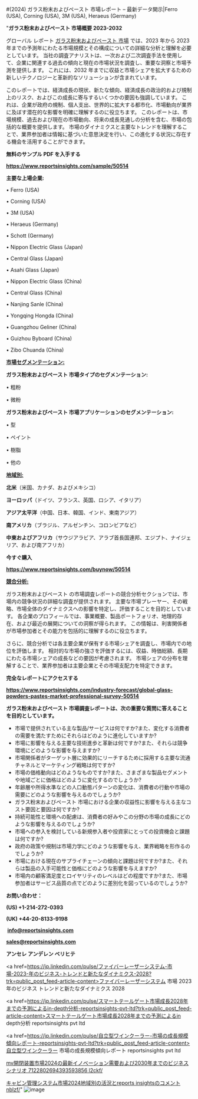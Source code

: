 #(2024) ガラス粉末およびペースト 市場レポート – 最新データ開示|Ferro (USA), Corning (USA), 3M (USA), Heraeus (Germany)

"<strong>ガラス粉末およびペースト 市場概要 2023-2032</strong>

グローバル レポート <a href=https://www.reportsinsights.com/sample/50514>ガラス粉末およびペースト 市場</a> では、2023 年から 2023 年までの予測年にわたる市場規模とその構成についての詳細な分析と理解を必要としています。 当社の調査アナリストは、一次および二次調査手法を使用して、企業に関連する過去の傾向と現在の市場状況を調査し、重要な洞察と市場予測を提供します。 これには、2032 年までに収益と市場シェアを拡大​​するための新しいテクノロジーと革新的なソリューションが含まれています。

このレポートでは、経済成長の現状、新たな傾向、経済成長の政治的および規制上のリスク、およびこの成長に寄与するいくつかの要因も強調しています。 これは、企業が政府の規制、個人支出、世界的に拡大する都市化、市場動向が業界に及ぼす潜在的な影響を明確に理解するのに役立ちます。 このレポートは、市場規模、過去および現在の市場動向、将来の成長見通しの分析を含む、市場の包括的な概要を提供します。 市場のダイナミクスと主要なトレンドを理解することで、業界参加者は情報に基づいた意思決定を行い、この進化する状況に存在する機会を活用することができます。

<strong><b>無料のサンプル PDF を入手する</b></strong>

<a href=https://www.reportsinsights.com/sample/50514><strong><u>https://www.reportsinsights.com/sample/50514</u></strong></a>

<strong>主要な上場企業:</strong>

• Ferro (USA)

• Corning (USA)

• 3M (USA)

• Heraeus (Germany)

• Schott (Germany)

• Nippon Electric Glass (Japan)

• Central Glass (Japan)

• Asahi Glass (Japan)

• Nippon Electric Glass (China)

• Central Glass (China)

• Nanjing Sanle (China)

• Yongqing Hongda (China)

• Guangzhou Geliner (China)

• Guizhou Byboard (China)

• Zibo Chuanda (China)

<strong><u>市場セグメンテーション</u></strong><strong><u>:</u></strong>

<strong>ガラス粉末およびペースト 市場タイプのセグメンテーション:</strong>

• 粗粉

• 微粉

<strong>ガラス粉末およびペースト 市場アプリケーションのセグメンテーション:</strong>

• 型

• ペイント

• 樹脂

• 他の

<strong><u>地域別</u></strong><strong><u>:</u></strong>

<strong>北米</strong>（米国、カナダ、およびメキシコ）

<strong>ヨーロッパ</strong>（ドイツ、フランス、英国、ロシア、イタリア）

<strong>アジア太平洋</strong>（中国、日本、韓国、インド、東南アジア）

<strong>南アメリカ</strong>（ブラジル、アルゼンチン、コロンビアなど）

<strong>中東およびアフリカ</strong>（サウジアラビア、アラブ首長国連邦、エジプト、ナイジェリア、および南アフリカ）

<strong>今すぐ購入</strong>

<a href=https://www.reportsinsights.com/buynow/50514><strong><u>https://www.reportsinsights.com/buynow/50514</u></strong></a>

<strong><u>競合分析:</u></strong>

ガラス粉末およびペースト の市場調査レポートの競合分析セクションでは、市場内の競争状況の詳細な調査が提供されます。 主要な市場プレーヤー、その戦略、市場全体のダイナミクスへの影響を特定し、評価することを目的としています。 各企業のプロフィールでは、事業概要、製品ポートフォリオ、地理的存在、および最近の展開についての洞察が得られます。 この情報は、利害関係者が市場参加者とその能力を包括的に理解するのに役立ちます。

さらに、競合分析では各主要企業が保有する市場シェアを調査し、市場内での地位を評価します。 相対的な市場の強さを評価するには、収益、時価総額、長期にわたる市場シェアの成長などの要因が考慮されます。 市場シェアの分布を理解することで、業界参加者は主要企業とその市場支配力を特定できます。

<strong>完全なレポートにアクセスする</strong>

<a href=https://www.reportsinsights.com/industry-forecast/global-glass-powders-pastes-market-professional-survey-50514><strong><u><b>https://www.reportsinsights.com/industry-forecast/global-glass-powders-pastes-market-professional-survey-50514</b></u></strong></a>

<strong><b>ガラス粉末およびペースト 市場調査レポートは、次の重要な質問に答えることを目的としています。</b></strong>
<ul>
  <li>市場で提供されている主な製品/サービスは何ですか?また、変化する消費者の需要を満たすためにそれらはどのように進化していますか?</li>
  <li>市場に影響を与える主要な技術進歩と革新は何ですか?また、それらは競争環境にどのような影響を与えますか?</li>
  <li>市場関係者がターゲット層に効果的にリーチするために採用する主要な流通チャネルとマーケティング戦略は何ですか?</li>
  <li>市場の価格動向はどのようなものですか?また、さまざまな製品セグメントや地域ごとに価格はどのように変化するのでしょうか?</li>
  <li>年齢層や所得水準などの人口動態パターンの変化は、消費者の行動や市場の需要にどのような影響を与えるのでしょうか?</li>
  <li>ガラス粉末およびペースト 市場における企業の収益性に影響を与える主なコスト要因と要因は何ですか?</li>
  <li>持続可能性と環境への配慮は、消費者の好みやこの分野の市場の成長にどのような影響を与えるのでしょうか?</li>
  <li>市場への参入を検討している新規参入者や投資家にとっての投資機会と課題は何ですか?</li>
  <li>政府の政策や規制は市場力学にどのような影響を与え、業界戦略を形作るのでしょうか?</li>
  <li>市場における現在のサプライチェーンの傾向と課題は何ですか?また、それらは製品の入手可能性と価格にどのような影響を与えますか?</li>
  <li>市場内の顧客満足度とロイヤリティのレベルはどの程度ですか?また、市場参加者はサービス品質の点でどのように差別化を図っているのでしょうか?</li>
</ul>
<strong>お問い合わせ：</strong>

<strong>(US) +1-214-272-0393</strong>

<strong>(UK) +44-20-8133-9198</strong>

<strong> </strong><a href=info@reportsinsights.com><strong><u>info@reportsinsights.com</u></strong></a>

<a href=sales@reportsinsights.com><strong><u>sales@reportsinsights.com</u></strong></a>

<strong>アンセレ アンデレン ベリヒテ</strong>

<a href=https://jp.linkedin.com/pulse/ファイバーレーザーシステム-市場-2023-年のビジネス-トレンドと新たなダイナミクス-2028?trk=public_post_feed-article-content>ファイバーレーザーシステム 市場 2023 年のビジネス トレンドと新たなダイナミクス 2028</a>

<a href=https://jp.linkedin.com/pulse/スマートテールゲート市場成長2028年までの予測によるin-depth分析-reportsinsights-pvt-ltd?trk=public_post_feed-article-content>スマートテールゲート市場成長2028年までの予測によるin depth分析 reportsinsights pvt ltd</a>

<a href=https://jp.linkedin.com/pulse/自立型ワインクーラー-市場の成長規模傾向レポート-reportsinsights-pvt-ltd?trk=public_post_feed-article-content>自立型ワインクーラー 市場の成長規模傾向レポート reportsinsights pvt ltd</a>

<a href=https://www.linkedin.com/pulse/mv開閉装置市場2024の最新イノベーション需要および2030年までのビジネスシナリオ-7122802694393593856-l2ckf/>mv開閉装置市場2024の最新イノベーション需要および2030年までのビジネスシナリオ 7122802694393593856 l2ckf/</a>

<a href=https://www.linkedin.com/pulse/キャビン管理システム市場2024地域別の活況とreports-insightsのコメント-nblzf/>キャビン管理システム市場2024地域別の活況とreports insightsのコメント nblzf/</a>"
![image](https://github.com/aakesh123242/RIMarket/assets/158431203/fcd250aa-40f3-4240-9561-263acbe11dfa)
